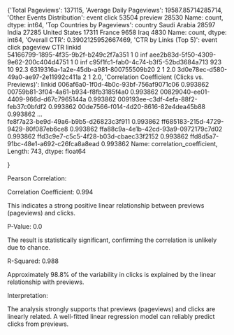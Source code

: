 {'Total Pageviews': 137115,
 'Average Daily Pageviews': 19587.85714285714,
 'Other Events Distribution': event
 click      53504
 preview    28530
 Name: count, dtype: int64,
 'Top Countries by Pageviews': country
 Saudi Arabia     28597
 India            27285
 United States    17311
 France            9658
 Iraq              4830
 Name: count, dtype: int64,
 'Overall CTR': 0.3902125952667469,
 'CTR by Links (Top 5)': event                                 click  pageview   CTR
 linkid                                                     
 54166799-1895-4f35-9b2f-b249c2f7a351      1         0   inf
 aee2b83d-5f50-4309-9e62-200c404d4751      1         0   inf
 c95f1fc1-fab0-4c74-b3f5-52bd3684a713    923        10  92.3
 6319316a-1a2e-45db-a981-800755509b20      2         1   2.0
 3d0e78ec-d580-49a0-ae97-2e11992c411a      2         1   2.0,
 'Correlation Coefficient (Clicks vs. Previews)': linkid
 006af6a0-1f0d-4b0c-93bf-756af9071c06    0.993862
 00759b81-3f04-4a61-b934-f8fb3185f4a0    0.993862
 00829040-ee01-4409-966d-d67c7965144a    0.993862
 009193ee-c3df-4efa-88f2-feb37c0bfdf2    0.993862
 00de7566-f014-4d20-8616-82e4dea45b88    0.993862
                                           ...   
 fe8f7a23-be9d-49a6-b9b5-d26823c3f911    0.993862
 ff685183-215d-4729-9429-80f087eb6ce8    0.993862
 ffa88c9a-4e1b-42cd-93a9-0972179c7d02    0.993862
 ffd3c9e7-c5c5-4f28-b03d-cbaec33f2152    0.993862
 ffd8d5a7-91bc-48e1-a692-c26fca8a8ead    0.993862
 Name: correlation_coefficient, Length: 743, dtype: float64
 
 }




Pearson Correlation:

Correlation Coefficient: 0.994

This indicates a strong positive linear relationship between previews (pageviews) and clicks.

P-Value: 0.0

The result is statistically significant, confirming the correlation is unlikely due to chance.

R-Squared: 0.988

Approximately 98.8% of the variability in clicks is explained by the linear relationship with previews.

Interpretation:

The analysis strongly supports that previews (pageviews) and clicks are linearly related.
A well-fitted linear regression model can reliably predict clicks from previews.


